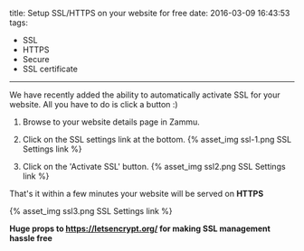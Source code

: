 title: Setup SSL/HTTPS on your website for free
date: 2016-03-09 16:43:53
tags:
- SSL
- HTTPS
- Secure
- SSL certificate
---

We have recently added the ability to automatically activate SSL for your website.
All you have to do is click a button :)

 1. Browse to your website details page in Zammu.

 2. Click on the SSL settings link at the bottom.
{% asset_img ssl-1.png SSL Settings link %}

 3. Click on the 'Activate SSL' button.
{% asset_img ssl2.png SSL Settings link %}

That's it within a few minutes your website will be served on **HTTPS**

{% asset_img ssl3.png SSL Settings link %}


**Huge props to https://letsencrypt.org/ for making SSL management hassle free**


